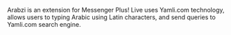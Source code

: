 Arabzi is an extension for Messenger Plus! Live uses Yamli.com technology, allows users to typing Arabic using Latin characters, and send queries to Yamli.com search engine.